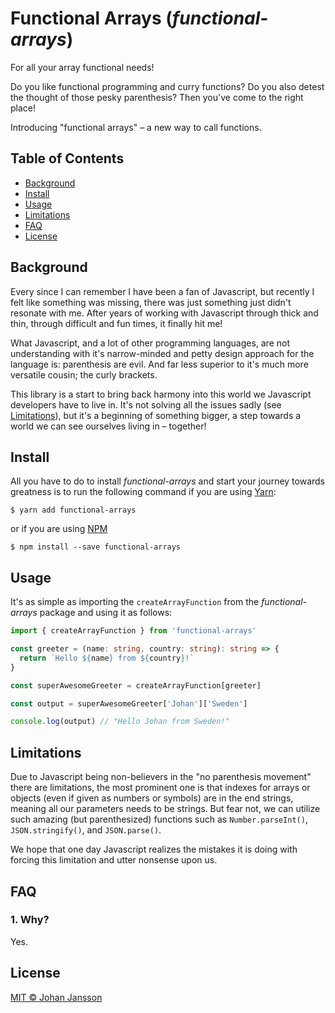 # Functional Arrays (_functional-arrays_)

For all your array functional needs!

Do you like functional programming and curry functions? Do you also detest the thought of those pesky parenthesis? Then you've come to the right place!

Introducing "functional arrays" – a new way to call functions.

## Table of Contents

- [Background](#background)
- [Install](#install)
- [Usage](#usage)
- [Limitations](#limitations)
- [FAQ](#faq)
- [License](#license)

## Background

Every since I can remember I have been a fan of Javascript, but recently I felt like something was missing, there was just something just didn't resonate with me.
After years of working with Javascript through thick and thin, through difficult and fun times, it finally hit me!

What Javascript, and a lot of other programming languages, are not understanding with it's narrow-minded and petty design approach for the language is: parenthesis are evil. And far less superior to it's much more versatile cousin; the curly brackets.

This library is a start to bring back harmony into this world we Javascript developers have to live in. It's not solving all the issues sadly (see [Limitations](#limitations)), but it's a beginning of something bigger, a step towards a world we can see ourselves living in – together!

## Install

All you have to do to install _functional-arrays_ and start your journey towards greatness is to run the following command if you are using [Yarn](https://yarnpkg.com/):

```console
$ yarn add functional-arrays
```

or if you are using [NPM](https://www.npmjs.com/)

```console
$ npm install --save functional-arrays
```

## Usage

It's as simple as importing the `createArrayFunction` from the _functional-arrays_ package and using it as follows:

```typescript
import { createArrayFunction } from 'functional-arrays'

const greeter = (name: string, country: string): string => {
  return `Hello ${name} from ${country}!`
}

const superAwesomeGreeter = createArrayFunction[greeter]

const output = superAwesomeGreeter['Johan']['Sweden']

console.log(output) // "Hello Johan from Sweden!"
```

## Limitations

Due to Javascript being non-believers in the "no parenthesis movement" there are limitations, the most prominent one is that indexes for arrays or objects (even if given as numbers or symbols) are in the end strings, meaning all our parameters needs to be strings.
But fear not, we can utilize such amazing (but parenthesized) functions such as `Number.parseInt()`, `JSON.stringify()`, and `JSON.parse()`.

We hope that one day Javascript realizes the mistakes it is doing with forcing this limitation and utter nonsense upon us.

## FAQ

### 1. Why?

Yes.

## License

[MIT © Johan Jansson](../LICENSE)

